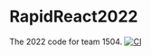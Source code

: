 # RapidReact2022
The 2022 code for team 1504.
[![CI](https://github.com/1504/RapidReact2022/actions/workflows/main.yml/badge.svg)](https://github.com/1504/RapidReact2022/actions/workflows/main.yml)
